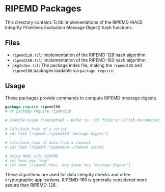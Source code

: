 # RIPEMD Packages

This directory contains Tcllib implementations of the RIPEMD (RACE Integrity Primitives Evaluation Message Digest) hash functions.

## Files

*   `ripemd128.tcl`: Implementation of the RIPEMD-128 hash algorithm.
*   `ripemd160.tcl`: Implementation of the RIPEMD-160 hash algorithm.
*   `pkgIndex.tcl`: The package index file, making the `ripemd128` and `ripemd160` packages loadable via `package require`.

## Usage

These packages provide commands to compute RIPEMD message digests.

```tcl
package require ripemd160
# or package require ripemd128

# Example Usage (Conceptual - Refer to .tcl files or Tcllib documentation)

# Calculate hash of a string
# set hash [ripemd::ripemd160 "message digest"]

# Calculate hash of data from a channel
# set hash [ripemd::ripemd160 -channel $chan]

# Using HMAC with RIPEMD
# set hmac_key "key"
# set hmac [ripemd::hmac -key $hmac_key "message digest"]
```

These algorithms are used for data integrity checks and other cryptographic applications. RIPEMD-160 is generally considered more secure than RIPEMD-128. 